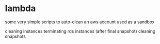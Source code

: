 # lambda

some very simple scripts to auto-clean an aws account 
used as a sandbox

cleaning instances
terminating rds instances (after final snapshot)
cleaning snapshots

